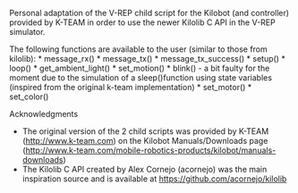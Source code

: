 Personal adaptation of the V-REP child script for the Kilobot (and controller) provided by K-TEAM in order to use the newer Kilolib C API in the V-REP simulator.

The following functions are available to the user (similar to those from kilolib):
	* message_rx()
	* message_tx()
	* message_tx_success()
	* setup()
	* loop()
	* get_ambient_light()
	* set_motion()
	* blink() - a bit faulty for the moment due to the simulation of a sleep()function using state variables (inspired from the original k-team implementation)
	* set_motor()
	* set_color()

Acknowledgments

 * The original version of the 2 child scripts was provided by K-TEAM (http://www.k-team.com) on the Kilobot Manuals/Downloads page (http://www.k-team.com/mobile-robotics-products/kilobot/manuals-downloads)
 * The Kilolib C API created by Alex Cornejo (acornejo) was the main inspiration source and is available at https://github.com/acornejo/kilolib
